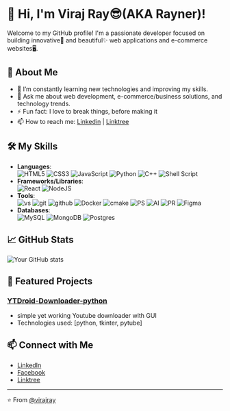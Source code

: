 # 👋 Hi, I'm Viraj Ray😎(AKA Rayner)!

Welcome to my GitHub profile! I'm a passionate developer focused on building innovative🚀 and beautiful✨ web applications and e-commerce websites🖥.
<!-- 
- 👯 I’m looking to collaborate on web development projects
- 🔭 I’m currently working on web development projects.
-->
## 🚀 About Me

- 🌱 I’m constantly learning new technologies and improving my skills.
- 💬 Ask me about web development, e-commerce/business solutions, and technology trends.
- ⚡ Fun fact: I love to break things, before making it
- 📫 How to reach me: [Linkedin](https://www.linkedin.com/in/viraj-rathnayake) | [Linktree](https://linktr.ee/virajrayner)

## 🛠️ My Skills

- **Languages**:<br>
![HTML5](https://img.shields.io/badge/html5-%23E34F26.svg?style=for-the-badge&logo=html5&logoColor=white)
![CSS3](https://img.shields.io/badge/css3-%231572B6.svg?style=for-the-badge&logo=css3&logoColor=white)
![JavaScript](https://img.shields.io/badge/javascript-%23323330.svg?style=for-the-badge&logo=javascript&logoColor=%23F7DF1E)
![Python](https://img.shields.io/badge/python-2c00c9?style=for-the-badge&logo=python&logoColor=ffdd54)
![C++](https://img.shields.io/badge/C++-b37e00?style=for-the-badge&logo=cplusplus&logoColor=white)
![Shell Script](https://img.shields.io/badge/shell_script-303945.svg?style=for-the-badge&logo=gnu-bash&logoColor=white)
- **Frameworks/Libraries**:<br>
![React](https://img.shields.io/badge/react-%2320232a.svg?style=for-the-badge&logo=react&logoColor=%2361DAFB)
![NodeJS](https://img.shields.io/badge/node.js-29bf00?style=for-the-badge&logo=node.js&logoColor=white)
- **Tools**:<br>
![vs](https://img.shields.io/badge/code-138bba.svg?style=for-the-badge&logo=visualstudiocode&logoColor=white)
![git](https://img.shields.io/badge/git-d65a00.svg?style=for-the-badge&logo=git&logoColor=white)
![github](https://img.shields.io/badge/github-cf0505.svg?style=for-the-badge&logo=github&logoColor=white)
![Docker](https://img.shields.io/badge/docker-%230db7ed.svg?style=for-the-badge&logo=docker&logoColor=white)
![cmake](https://img.shields.io/badge/cmake-ad0acf.svg?style=for-the-badge&logo=cmake&logoColor=white)
![PS](https://img.shields.io/badge/PS-034fb0.svg?style=for-the-badge&logo=adobephotoshop&logoColor=white)
![AI](https://img.shields.io/badge/AI-bd8500.svg?style=for-the-badge&logo=adobeillustrator&logoColor=white)
![PR](https://img.shields.io/badge/PR-04049e.svg?style=for-the-badge&logo=adobepremierepro&logoColor=white)
![Figma](https://img.shields.io/badge/figma-%23F24E1E.svg?style=for-the-badge&logo=figma&logoColor=white)
- **Databases**:<br>
![MySQL](https://img.shields.io/badge/mysql-06c2b0.svg?style=for-the-badge&logo=mysql&logoColor=white)
![MongoDB](https://img.shields.io/badge/MongoDB-%234ea94b.svg?style=for-the-badge&logo=mongodb&logoColor=white)
![Postgres](https://img.shields.io/badge/postgres-%23316192.svg?style=for-the-badge&logo=postgresql&logoColor=white)

## 📈 GitHub Stats

![Your GitHub stats](https://github-readme-stats.vercel.app/api?username=yourusername&show_icons=true&theme=radical)

## 📂 Featured Projects

### [YTDroid-Downloader-python](https://github.com/virajray/YTDroid-Downloader-python)
- simple yet working Youtube downloader with GUI
- Technologies used: [python, tkinter, pytube]

<!-- ## 📜 Latest Blog Posts

BLOG-POST-LIST:START -->
<!-- BLOG-POST-LIST:END -->

## 📫 Connect with Me

- [LinkedIn](https://www.linkedin.com/in/viraj-rathnayake)
- [Facebook](https://www.facebook.com/viraj.kavindu)
- [Linktree](https://linktr.ee/virajrayner)

---

⭐️ From [@virajray](https://github.com/virajray)
